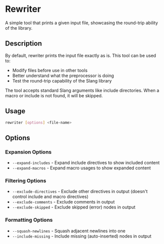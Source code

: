 # Rewriter

A simple tool that prints a given input file, showcasing the round-trip ability of the library.

## Description

By default, rewriter prints the input file exactly as is. This tool can be used to:
- Modify files before use in other tools
- Better understand what the preprocessor is doing
- Test the round-trip capability of the Slang library

The tool accepts standard Slang arguments like include directories. When a macro or include is not found, it will be skipped.

## Usage

```bash
rewriter [options] <file-name>
```

## Options

### Expansion Options
- `--expand-includes` - Expand include directives to show included content
- `--expand-macros` - Expand macro usages to show expanded content

### Filtering Options
- `--exclude-directives` - Exclude other directives in output (doesn't control include and macro directives)
- `--exclude-comments` - Exclude comments in output
- `--exclude-skipped` - Exclude skipped (error) nodes in output

### Formatting Options
- `--squash-newlines` - Squash adjacent newlines into one
- `--include-missing` - Include missing (auto-inserted) nodes in output
